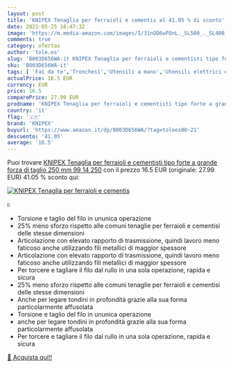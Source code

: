 ```yaml
---
layout: post
title: 'KNIPEX Tenaglia per ferraioli e cementis al 41.05 % di sconto'
date: 2021-05-25 18:47:32
image: 'https://m.media-amazon.com/images/I/31nOD6wFOnL._SL500_._SL400_.jpg'
comments: true
category: ofertas
author: 'tole.es'
slug: 'B003D656WA-it KNIPEX Tenaglia per ferraioli e cementisti tipo forte a...'
sku: 'B003D656WA-it'
tags: [ 'Fai da te','Tronchesi','Utensili a mano','Utensili elettrici e a mano','knipex', ]
actualPrice: 16.5 EUR
currency: EUR
price: 16.5
comparePrice: 27.99 EUR
prodname: 'KNIPEX Tenaglia per ferraioli e cementisti tipo forte a grande forza di taglio  250 mm  99 14 250'
country: 'it'
flag: '🇮🇹'
brand: 'KNIPEX'
buyurl: 'https://www.amazon.it/dp/B003D656WA/?tag=tolees00-21'
descuento: '41.05'
average: '16.5'
---
```


Puoi trovare [KNIPEX Tenaglia per ferraioli e cementisti tipo forte a grande forza di taglio  250 mm  99 14 250](https://www.amazon.it/dp/B003D656WA/?tag=tolees00-21) con il prezzo 16.5 EUR (originale: 27.99 EUR) 41.05 % sconto qui:

[![KNIPEX Tenaglia per ferraioli e cementis](https://m.media-amazon.com/images/I/31nOD6wFOnL._SL500_._SL400_.jpg)](https://www.amazon.it/dp/B003D656WA/?tag=tolees00-21)

ℹ️:

- Torsione e taglio del filo in ununica operazione
- 25% meno sforzo rispetto alle comuni tenaglie per ferraioli e cementisi delle stesse dimensioni
- Articolazione con elevato rapporto di trasmissione, quindi lavoro meno faticoso anche utilizzando fili metallici di maggior spessore
- Articolazione con elevato rapporto di trasmissione, quindi lavoro meno faticoso anche utilizzando fili metallici di maggior spessore
- Per torcere e tagliare il filo dal rullo in una sola operazione, rapida e sicura
- 25% meno sforzo rispetto alle comuni tenaglie per ferraioli e cementisi delle stesse dimensioni
- Anche per legare tondini in profondità grazie alla sua forma particolarmente affusolata
- Torsione e taglio del filo in ununica operazione
- anche per legare tondini in profondità grazie alla sua forma particolarmente affusolata
- Per torcere e tagliare il filo dal rullo in una sola operazione, rapida e sicura

[🛒 Acquista qui!!](https://www.amazon.it/dp/B003D656WA/?tag=tolees00-21)

